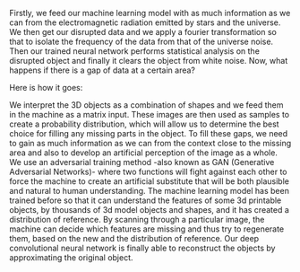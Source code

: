 Firstly, we feed our machine learning model with as much information as we can from the electromagnetic radiation emitted by stars and the universe. We then get our disrupted data and we apply a fourier transformation so that to isolate the frequency of the data from that of the universe noise. Then our trained neural network performs statistical analysis on the disrupted object and finally it clears the object from white noise. Now, what happens if there is a gap of data at a certain area?​

Here is how it goes:​

We interpret the 3D objects as a combination of shapes and we feed them in the machine as a matrix input. These images are then used as samples to create a probability distribution, which will allow us to determine the best choice for filling any missing parts in the object.  To fill these gaps, we need to gain as much information as we can from the context close to the missing area and also to develop an artificial perception of the image as a whole. We use an adversarial training method -also known as GAN (Generative Adversarial Networks)- where two functions will fight against each other to force the machine to create an artificial substitute that will be both plausible and natural to human understanding. 
The machine learning model has been trained before so that it can understand the features of some 3d printable objects, by thousands of 3d model objects and shapes, and it has created a distribution of reference. By scanning through a particular image, the machine can decide which features are missing and thus try to regenerate them, based on the new and the distribution of reference. 
Our deep convolutional neural network is finally able to reconstruct the objects by approximating the original object.
